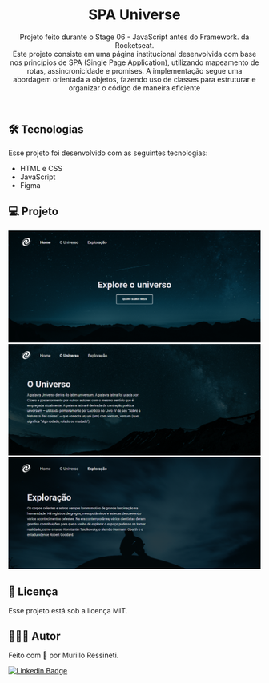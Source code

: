 <h1 align="center">SPA Universe</h1>

<p align="center">
Projeto feito durante o Stage 06 - JavaScript antes do Framework. da Rocketseat.<br/>
Este projeto consiste em uma página institucional desenvolvida com base nos princípios de SPA (Single Page Application), utilizando mapeamento de rotas, assincronicidade e promises. A implementação segue uma abordagem orientada a objetos, fazendo uso de classes para estruturar e organizar o código de maneira eficiente
</p>

<br>

## 🛠 Tecnologias

Esse projeto foi desenvolvido com as seguintes tecnologias:

- HTML e CSS
- JavaScript
- Figma

## 💻 Projeto

<img src="assets/screenshot(1).png"/>
<img src="assets/screenshot(2).png"/>
<img src="assets/screenshot(3).png"/>

## 📝 Licença

Esse projeto está sob a licença MIT.

## 🙋🏻‍♂️ Autor

Feito com 💙 por Murillo Ressineti.

[![Linkedin Badge](https://img.shields.io/badge/-Murillo-blue?style=flat-square&logo=Linkedin&logoColor=white&link=https://www.linkedin.com/in/murilloressineti/)](https://www.linkedin.com/in/murilloressineti/)
